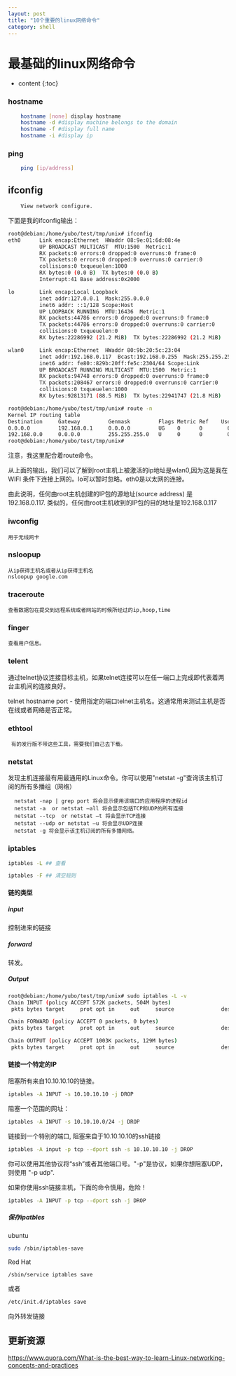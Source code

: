 ```yaml
---
layout: post
title: "10个重要的linux网络命令"
category: shell
---
```

# 最基础的linux网络命令
* content
{:toc}


### hostname

```bash
	hostname [none] display hostname
	hostname -d #display machine belongs to the domain
	hostname -f #display full name
	hostname -i #display ip
```

### ping

```bash
	ping [ip/address]
```

## ifconfig

```bash
	View network configure.
```

下面是我的ifconfig输出：

```bash
root@debian:/home/yubo/test/tmp/unix# ifconfig
eth0      Link encap:Ethernet  HWaddr 08:9e:01:6d:08:4e
          UP BROADCAST MULTICAST  MTU:1500  Metric:1
          RX packets:0 errors:0 dropped:0 overruns:0 frame:0
          TX packets:0 errors:0 dropped:0 overruns:0 carrier:0
          collisions:0 txqueuelen:1000
          RX bytes:0 (0.0 B)  TX bytes:0 (0.0 B)
          Interrupt:41 Base address:0x2000

lo        Link encap:Local Loopback
          inet addr:127.0.0.1  Mask:255.0.0.0
          inet6 addr: ::1/128 Scope:Host
          UP LOOPBACK RUNNING  MTU:16436  Metric:1
          RX packets:44786 errors:0 dropped:0 overruns:0 frame:0
          TX packets:44786 errors:0 dropped:0 overruns:0 carrier:0
          collisions:0 txqueuelen:0
          RX bytes:22286992 (21.2 MiB)  TX bytes:22286992 (21.2 MiB)

wlan0     Link encap:Ethernet  HWaddr 80:9b:20:5c:23:04
          inet addr:192.168.0.117  Bcast:192.168.0.255  Mask:255.255.255.0
          inet6 addr: fe80::829b:20ff:fe5c:2304/64 Scope:Link
          UP BROADCAST RUNNING MULTICAST  MTU:1500  Metric:1
          RX packets:94748 errors:0 dropped:0 overruns:0 frame:0
          TX packets:208467 errors:0 dropped:0 overruns:0 carrier:0
          collisions:0 txqueuelen:1000
          RX bytes:92813171 (88.5 MiB)  TX bytes:22941747 (21.8 MiB)

root@debian:/home/yubo/test/tmp/unix# route -n
Kernel IP routing table
Destination     Gateway         Genmask         Flags Metric Ref    Use Iface
0.0.0.0         192.168.0.1     0.0.0.0         UG    0      0        0 wlan0
192.168.0.0     0.0.0.0         255.255.255.0   U     0      0        0 wlan0
root@debian:/home/yubo/test/tmp/unix#

```

注意，我这里配合着route命令。

从上面的输出，我们可以了解到root主机上被激活的ip地址是wlan0,因为这是我在WIFI
条件下连接上网的。lo可以暂时忽略。eth0是以太网的连接。

由此说明，任何由root主机创建的IP包的源地址(source address) 是192.168.0.117.
类似的，任何由root主机收到的IP包的目的地址是192.168.0.117

### iwconfig

	用于无线网卡

### nsloopup

	从ip获得主机名或者从ip获得主机名
	nsloopup google.com

### traceroute

	查看数据包在提交到远程系统或者网站的时候所经过的ip,hoop,time

### finger

	查看用户信息。

### telent
通过telnet协议连接目标主机，如果telnet连接可以在任一端口上完成即代表着两台主机间的连接良好。

telnet hostname port - 使用指定的端口telnet主机名。这通常用来测试主机是否在线或者网络是否正常。


### ethtool

	 有的发行版不带这些工具，需要我们自己去下载。

### netstat

发现主机连接最有用最通用的Linux命令。你可以使用"netstat -g"查询该主机订阅的所有多播组（网络）

	  netstat -nap | grep port 将会显示使用该端口的应用程序的进程id
	  netstat -a  or netstat –all 将会显示包括TCP和UDP的所有连接
	  netstat --tcp  or netstat –t 将会显示TCP连接
	  netstat --udp or netstat –u 将会显示UDP连接
	  netstat -g 将会显示该主机订阅的所有多播网络。

### iptables

```bash
iptables -L ## 查看

iptables -F ## 清空规则

```

#### 链的类型

##### input

控制进来的链接

##### forward

转发。

##### Output

```bash
root@debian:/home/yubo/test/tmp/unix# sudo iptables -L -v
Chain INPUT (policy ACCEPT 572K packets, 504M bytes)
 pkts bytes target     prot opt in     out     source               destination

Chain FORWARD (policy ACCEPT 0 packets, 0 bytes)
 pkts bytes target     prot opt in     out     source               destination

Chain OUTPUT (policy ACCEPT 1003K packets, 129M bytes)
 pkts bytes target     prot opt in     out     source               destination

```

#### 链接一个特定的IP

阻塞所有来自10.10.10.10的链接。

```bash
iptables -A INPUT -s 10.10.10.10 -j DROP

```

阻塞一个范围的网址：

```bash
iptables -A INPUT -s 10.10.10.0/24 -j DROP
```

链接到一个特别的端口, 阻塞来自于10.10.10.10的ssh链接

```bash
iptables -A input -p tcp --dport ssh -s 10.10.10.10 -j DROP
```

你可以使用其他协议将“ssh”或者其他端口号。"-p"是协议，如果你想阻塞UDP，则使用
"-p udp".

如果你使用ssh链接主机，下面的命令慎用，危险！

```bash
iptables -A INPUT -p tcp --dport ssh -j DROP
```

##### 保存ipatbles

ubuntu

```bash
sudo /sbin/iptables-save
```

Red Hat

```bash
/sbin/service iptables save
```

或者

```bash
/etc/init.d/iptables save
```




向外转发链接

## 更新资源

https://www.quora.com/What-is-the-best-way-to-learn-Linux-networking-concepts-and-practices


